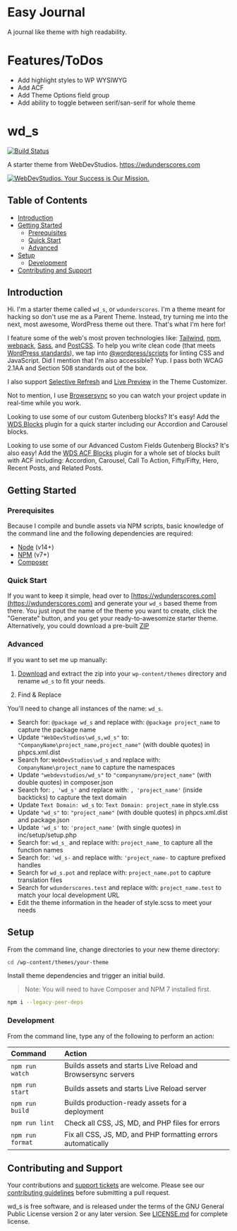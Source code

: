 # Easy Journal

A journal like theme with high readability.

# Features/ToDos
- Add highlight styles to WP WYSIWYG
- Add ACF
- Add Theme Options field group
- Add ability to toggle between serif/san-serif for whole theme

# wd_s <!-- omit in toc -->

[![Build Status](https://img.shields.io/endpoint.svg?url=https%3A%2F%2Factions-badge.atrox.dev%2Fwebdevstudios%2Fwd_s%2Fbadge%3Fref%3Dmain&style=flat)](https://github.com/WebDevStudios/wd_s/actions)

A starter theme from WebDevStudios. <https://wdunderscores.com>

[![WebDevStudios. Your Success is Our Mission.](https://webdevstudios.com/wp-content/uploads/2018/04/wds-github-banner.png)](https://webdevstudios.com/contact/)

## Table of Contents <!-- omit in toc -->

- [Introduction](#introduction)
- [Getting Started](#getting-started)
	- [Prerequisites](#prerequisites)
	- [Quick Start](#quick-start)
	- [Advanced](#advanced)
- [Setup](#setup)
	- [Development](#development)
- [Contributing and Support](#contributing-and-support)

## Introduction

Hi. I'm a starter theme called `wd_s`, or `wdunderscores`. I'm a theme meant for hacking so don't use me as a Parent Theme. Instead, try turning me into the next, most awesome, WordPress theme out there. That's what I'm here for!

I feature some of the web's most proven technologies like: [Tailwind](https://www.tailwindcss.com), [npm](https://www.npmjs.com/), [webpack](https://webpack.js.org/), [Sass](http://sass-lang.com/), and [PostCSS](https://github.com/postcss/postcss). To help you write clean code (that meets [WordPress standards](https://make.wordpress.org/core/handbook/best-practices/coding-standards/)), we tap into [@wordpress/scripts](https://developer.wordpress.org/block-editor/packages/packages-scripts/) for linting CSS and JavaScript. Did I mention that I'm also accessible? Yup. I pass both WCAG 2.1AA and Section 508 standards out of the box.

I also support [Selective Refresh](https://make.wordpress.org/core/2016/03/22/implementing-selective-refresh-support-for-widgets/) and [Live Preview](https://codex.wordpress.org/Theme_Customization_API#Part_3:_Configure_Live_Preview_.28Optional.29) in the Theme Customizer.

Not to mention, I use [Browsersync](https://www.browsersync.io/) so you can watch your project update in real-time while you work.

Looking to use some of our custom Gutenberg blocks? It's easy! Add the [WDS Blocks](https://github.com/WebDevStudios/wds-blocks) plugin for a quick starter including our Accordion and Carousel blocks.

Looking to use some of our Advanced Custom Fields Gutenberg Blocks? It's also easy! Add the [WDS ACF Blocks](https://github.com/WebDevStudios/wds-acf-blocks) plugin for a whole set of blocks built with ACF including: Accordion, Carousel, Call To Action, Fifty/Fifty, Hero, Recent Posts, and Related Posts.

## Getting Started

### Prerequisites

Because I compile and bundle assets via NPM scripts, basic knowledge of the command line and the following dependencies are required:

- [Node](https://nodejs.org) (v14+)
- [NPM](https://npmjs.com) (v7+)
- [Composer](https://getcomposer.org/)

### Quick Start

If you want to keep it simple, head over to [https://wdunderscores.com](https://wdunderscores.com) and generate your `wd_s` based theme from there. You just input the name of the theme you want to create, click the "Generate" button, and you get your ready-to-awesomize starter theme. Alternatively, you could download a pre-built [ZIP](http://wdunderscores.com/wp-content/themes/wdunderscores/inc/prototype/wd_s.zip)

### Advanced

If you want to set me up manually:

1. [Download](http://wdunderscores.com/wp-content/themes/wdunderscores/inc/prototype/wd_s.zip) and extract the zip into your `wp-content/themes` directory and rename `wd_s` to fit your needs.

2. Find & Replace

You'll need to change all instances of the name: `wd_s`.

- Search for: `@package wd_s` and replace with: `@package project_name` to capture the package name
- Update `"WebDevStudios\wd_s,wd_s"` to: `"CompanyName\project_name,project_name"` (with double quotes) in phpcs.xml.dist
- Search for: `WebDevStudios\wd_s` and replace with: `CompanyName\project_name` to capture the namespaces
- Update `"webdevstudios/wd_s"` to `"companyname/project_name"` (with double quotes) in composer.json
- Search for: `, 'wd_s'` and replace with: `, 'project_name'` (inside backticks) to capture the text domain
- Update `Text Domain: wd_s` to: `Text Domain: project_name` in style.css
- Update `"wd_s"` to: `"project_name"` (with double quotes) in phpcs.xml.dist and package.json
- Update `'wd_s'` to: `'project_name'` (with single quotes) in inc/setup/setup.php
- Search for: `wd_s_` and replace with: `project_name_` to capture all the function names
- Search for: `'wd_s-` and replace with: `'project_name-` to capture prefixed handles
- Search for `wd_s.pot` and replace with: `project_name.pot` to capture translation files
- Search for `wdunderscores.test` and replace with: `project_name.test` to match your local development URL
- Edit the theme information in the header of style.scss to meet your needs

## Setup

From the command line, change directories to your new theme directory:

```bash
cd /wp-content/themes/your-theme
```

Install theme dependencies and trigger an initial build.

>Note: You will need to have Composer and NPM 7 installed first.

```bash
npm i --legacy-peer-deps
```

### Development

From the command line, type any of the following to perform an action:

Command | Action
:- | :-
`npm run watch` | Builds assets and starts Live Reload and Browsersync servers
`npm run start` | Builds assets and starts Live Reload server
`npm run build` | Builds production-ready assets for a deployment
`npm run lint` | Check all CSS, JS, MD, and PHP files for errors
`npm run format` | Fix all CSS, JS, MD, and PHP formatting errors automatically

## Contributing and Support

Your contributions and [support tickets](https://github.com/WebDevStudios/wd_s/issues) are welcome. Please see our [contributing guidelines](https://github.com/WebDevStudios/wd_s/blob/main/CONTRIBUTING.md) before submitting a pull request.

wd_s is free software, and is released under the terms of the GNU General Public License version 2 or any later version. See [LICENSE.md](https://github.com/WebDevStudios/wd_s/blob/main/LICENSE.md) for complete license.
